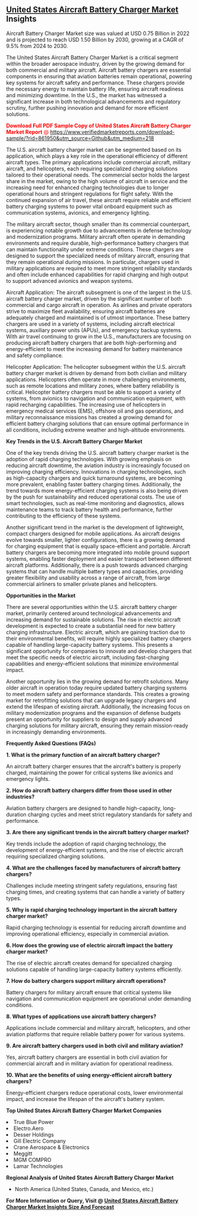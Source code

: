 <h2><a href="https://www.verifiedmarketreports.com/download-sample/?rid=861950&amp;utm_source=Github&amp;utm_medium=218" target="_blank">United States Aircraft Battery Charger Market</a> Insights</h2><p>Aircraft Battery Charger Market size was valued at USD 0.75 Billion in 2022 and is projected to reach USD 1.50 Billion by 2030, growing at a CAGR of 9.5% from 2024 to 2030.</p><p><p>The United States Aircraft Battery Charger Market is a critical segment within the broader aerospace industry, driven by the growing demand for both commercial and military aircraft. Aircraft battery chargers are essential components in ensuring that aviation batteries remain operational, powering key systems for aircraft safety and performance. These chargers provide the necessary energy to maintain battery life, ensuring aircraft readiness and minimizing downtime. In the U.S., the market has witnessed a significant increase in both technological advancements and regulatory scrutiny, further pushing innovation and demand for more efficient solutions.</p> <p><p><span class=""><span style="color: #ff0000;"><strong>Download Full PDF Sample Copy of United States Aircraft Battery Charger Market Report</strong> @ </span><a href="https://www.verifiedmarketreports.com/download-sample/?rid=861950&amp;utm_source=Github&amp;utm_medium=218" target="_blank">https://www.verifiedmarketreports.com/download-sample/?rid=861950&amp;utm_source=Github&amp;utm_medium=218</a></span></p></p> <p>The U.S. aircraft battery charger market can be segmented based on its application, which plays a key role in the operational efficiency of different aircraft types. The primary applications include commercial aircraft, military aircraft, and helicopters, each requiring specialized charging solutions tailored to their operational needs. The commercial sector holds the largest share in the market, owing to the high volume of aircraft in service and the increasing need for enhanced charging technologies due to longer operational hours and stringent regulations for flight safety. With the continued expansion of air travel, these aircraft require reliable and efficient battery charging systems to power vital onboard equipment such as communication systems, avionics, and emergency lighting.</p> <p>The military aircraft sector, though smaller than its commercial counterpart, is experiencing notable growth due to advancements in defense technology and modernization programs. Military aircraft often operate in demanding environments and require durable, high-performance battery chargers that can maintain functionality under extreme conditions. These chargers are designed to support the specialized needs of military aircraft, ensuring that they remain operational during missions. In particular, chargers used in military applications are required to meet more stringent reliability standards and often include enhanced capabilities for rapid charging and high output to support advanced avionics and weapon systems.</p> <p>Aircraft Application: The aircraft subsegment is one of the largest in the U.S. aircraft battery charger market, driven by the significant number of both commercial and cargo aircraft in operation. As airlines and private operators strive to maximize fleet availability, ensuring aircraft batteries are adequately charged and maintained is of utmost importance. These battery chargers are used in a variety of systems, including aircraft electrical systems, auxiliary power units (APUs), and emergency backup systems. With air travel continuing to grow in the U.S., manufacturers are focusing on producing aircraft battery chargers that are both high-performing and energy-efficient to meet the increasing demand for battery maintenance and safety compliance.</p> <p>Helicopter Application: The helicopter subsegment within the U.S. aircraft battery charger market is driven by demand from both civilian and military applications. Helicopters often operate in more challenging environments, such as remote locations and military zones, where battery reliability is critical. Helicopter battery chargers must be able to support a variety of systems, from avionics to navigation and communication equipment, with rapid recharging capabilities. The increasing use of helicopters in emergency medical services (EMS), offshore oil and gas operations, and military reconnaissance missions has created a growing demand for efficient battery charging solutions that can ensure optimal performance in all conditions, including extreme weather and high-altitude environments.</p> <p><b>Key Trends in the U.S. Aircraft Battery Charger Market</b></p> <p>One of the key trends driving the U.S. aircraft battery charger market is the adoption of rapid charging technologies. With growing emphasis on reducing aircraft downtime, the aviation industry is increasingly focused on improving charging efficiency. Innovations in charging technologies, such as high-capacity chargers and quick turnaround systems, are becoming more prevalent, enabling faster battery charging times. Additionally, the trend towards more energy-efficient charging systems is also being driven by the push for sustainability and reduced operational costs. The use of smart technologies, such as real-time monitoring and diagnostics, allows maintenance teams to track battery health and performance, further contributing to the efficiency of these systems.</p> <p>Another significant trend in the market is the development of lightweight, compact chargers designed for mobile applications. As aircraft designs evolve towards smaller, lighter configurations, there is a growing demand for charging equipment that is equally space-efficient and portable. Aircraft battery chargers are becoming more integrated into mobile ground support systems, enabling faster deployment and easier transport between different aircraft platforms. Additionally, there is a push towards advanced charging systems that can handle multiple battery types and capacities, providing greater flexibility and usability across a range of aircraft, from large commercial airliners to smaller private planes and helicopters.</p> <p><b>Opportunities in the Market</b></p> <p>There are several opportunities within the U.S. aircraft battery charger market, primarily centered around technological advancements and increasing demand for sustainable solutions. The rise in electric aircraft development is expected to create a substantial need for new battery charging infrastructure. Electric aircraft, which are gaining traction due to their environmental benefits, will require highly specialized battery chargers capable of handling large-capacity battery systems. This presents a significant opportunity for companies to innovate and develop chargers that meet the specific needs of electric aircraft, including fast-charging capabilities and energy-efficient solutions that minimize environmental impact.</p> <p>Another opportunity lies in the growing demand for retrofit solutions. Many older aircraft in operation today require updated battery charging systems to meet modern safety and performance standards. This creates a growing market for retrofitting solutions that can upgrade legacy chargers and extend the lifespan of existing aircraft. Additionally, the increasing focus on military modernization programs and the expansion of defense budgets present an opportunity for suppliers to design and supply advanced charging solutions for military aircraft, ensuring they remain mission-ready in increasingly demanding environments.</p> <p><b>Frequently Asked Questions (FAQs)</b></p> <p><b>1. What is the primary function of an aircraft battery charger?</b></p> <p>An aircraft battery charger ensures that the aircraft's battery is properly charged, maintaining the power for critical systems like avionics and emergency lights.</p> <p><b>2. How do aircraft battery chargers differ from those used in other industries?</b></p> <p>Aviation battery chargers are designed to handle high-capacity, long-duration charging cycles and meet strict regulatory standards for safety and performance.</p> <p><b>3. Are there any significant trends in the aircraft battery charger market?</b></p> <p>Key trends include the adoption of rapid charging technology, the development of energy-efficient systems, and the rise of electric aircraft requiring specialized charging solutions.</p> <p><b>4. What are the challenges faced by manufacturers of aircraft battery chargers?</b></p> <p>Challenges include meeting stringent safety regulations, ensuring fast charging times, and creating systems that can handle a variety of battery types.</p> <p><b>5. Why is rapid charging technology important in the aircraft battery charger market?</b></p> <p>Rapid charging technology is essential for reducing aircraft downtime and improving operational efficiency, especially in commercial aviation.</p> <p><b>6. How does the growing use of electric aircraft impact the battery charger market?</b></p> <p>The rise of electric aircraft creates demand for specialized charging solutions capable of handling large-capacity battery systems efficiently.</p> <p><b>7. How do battery chargers support military aircraft operations?</b></p> <p>Battery chargers for military aircraft ensure that critical systems like navigation and communication equipment are operational under demanding conditions.</p> <p><b>8. What types of applications use aircraft battery chargers?</b></p> <p>Applications include commercial and military aircraft, helicopters, and other aviation platforms that require reliable battery power for various systems.</p> <p><b>9. Are aircraft battery chargers used in both civil and military aviation?</b></p> <p>Yes, aircraft battery chargers are essential in both civil aviation for commercial aircraft and in military aviation for operational readiness.</p> <p><b>10. What are the benefits of using energy-efficient aircraft battery chargers?</b></p> <p>Energy-efficient chargers reduce operational costs, lower environmental impact, and increase the lifespan of the aircraft's battery system.</p> </p><p><strong>Top United States Aircraft Battery Charger Market Companies</strong></p><div data-test-id=""><p><li>True Blue Power</li><li> Electro.Aero</li><li> Desser Holdings</li><li> Gill Electric Company</li><li> Crane Aerospace & Electronics</li><li> Meggitt</li><li> MGM COMPRO</li><li> Lamar Technologies</li></p><div><strong>Regional Analysis of&nbsp;United States Aircraft Battery Charger Market</strong></div><ul><li dir="ltr"><p dir="ltr">North America&nbsp;(United States, Canada, and Mexico, etc.)</p></li></ul><p><strong>For More Information or Query, Visit @&nbsp;</strong><strong><a href="https://www.verifiedmarketreports.com/product/aircraft-battery-charger-market/?utm_source=Github&amp;utm_medium=218" target="_blank">United States Aircraft Battery Charger Market Insights Size And Forecast</a></strong></p></div>
